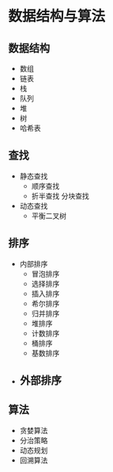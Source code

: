# 数据结构与算法

## 数据结构
- 数组
- 链表
- 栈
- 队列
- 堆
- 树
- 哈希表

## 查找
- 静态查找
    - 顺序查找
    - 折半查找
    分块查找
- 动态查找
    - 平衡二叉树


## 排序
- 内部排序
    - 冒泡排序
    - 选择排序
    - 插入排序
    - 希尔排序
    - 归并排序
    - 堆排序
    - 计数排序
    - 桶排序
    - 基数排序
- 外部排序
    - 

## 算法
- 贪婪算法
- 分治策略
- 动态规划
- 回溯算法
